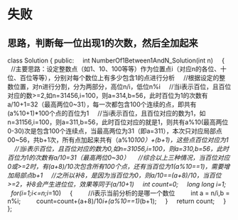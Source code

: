 # 失败

## 思路，判断每一位出现1的次数，然后全加起来

class Solution {
public:
    int NumberOf1Between1AndN_Solution(int n)
    {
    //主要思路：设定整数点（如1、10、100等等）作为位置点i（对应n的各位、十位、百位等等），分别对每个数位上有多少包含1的点进行分析
    //根据设定的整数位置，对n进行分割，分为两部分，高位n/i，低位n%i
    //当i表示百位，且百位对应的数>=2,如n=31456,i=100，则a=314,b=56，此时百位为1的次数有a/10+1=32（最高两位0~31），每一次都包含100个连续的点，即共有(a%10+1)*100个点的百位为1
    //当i表示百位，且百位对应的数为1，如n=31156,i=100，则a=311,b=56，此时百位对应的就是1，则共有a%10(最高两位0-30)次是包含100个连续点，当最高两位为31（即a=311），本次只对应局部点00~56，共b+1次，所有点加起来共有（a%10*100）+(b+1)，这些点百位对应为1
    //当i表示百位，且百位对应的数为0,如n=31056,i=100，则a=310,b=56，此时百位为1的次数有a/10=31（最高两位0~30）
    //综合以上三种情况，当百位对应0或>=2时，有(a+8)/10次包含所有100个点，还有当百位为1(a%10==1)，需要增加局部点b+1
    //之所以补8，是因为当百位为0，则a/10==(a+8)/10，当百位>=2，补8会产生进位位，效果等同于(a/10+1)
    int count=0;
    long long i=1;
    for(i=1;i<=n;i*=10)
    {
        //i表示当前分析的是哪一个数位
        int a = n/i,b = n%i;
        count=count+(a+8)/10*i+(a%10==1)*(b+1);
    }
    return count;
    }
};
